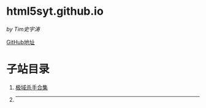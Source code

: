# html5syt.github.io
*by Tim史宇涛*

[GitHub地址](https://github.com/html5syt)

# 子站目录
  1. [极域杀手合集](https://html5syt.github.io/kill-mythware)
  2. ---
